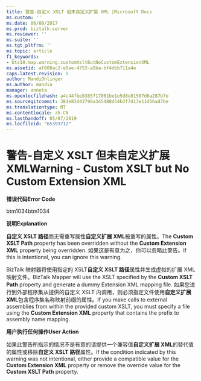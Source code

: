 ```yaml
---
title: 警告-自定义 XSLT 但未自定义扩展 XML |Microsoft Docs
ms.custom: ''
ms.date: 06/08/2017
ms.prod: biztalk-server
ms.reviewer: ''
ms.suite: ''
ms.tgt_pltfrm: ''
ms.topic: article
f1_keywords:
- bts10.map.warning.customXsltButNoCustomExtensionXML
ms.assetid: af008ac2-e9ae-4753-a5ba-bf4dbb711a4e
caps.latest.revision: 5
author: MandiOhlinger
ms.author: mandia
manager: anneta
ms.openlocfilehash: a4c44fbe8385717061be1e5d8e81587d6a287b7e
ms.sourcegitcommit: 381e83d43796a345488d54b3f7413e11d56ad7be
ms.translationtype: MT
ms.contentlocale: zh-CN
ms.lasthandoff: 05/07/2019
ms.locfileid: "65393712"
---
```

# <a name="warning---custom-xslt-but-no-custom-extension-xml"></a><span data-ttu-id="64712-102">警告-自定义 XSLT 但未自定义扩展 XML</span><span class="sxs-lookup"><span data-stu-id="64712-102">Warning - Custom XSLT but No Custom Extension XML</span></span>
<span data-ttu-id="64712-103">**错误代码**</span><span class="sxs-lookup"><span data-stu-id="64712-103">**Error Code**</span></span>  
  
 <span data-ttu-id="64712-104">btm1034</span><span class="sxs-lookup"><span data-stu-id="64712-104">btm1034</span></span>  
  
 <span data-ttu-id="64712-105">**说明**</span><span class="sxs-lookup"><span data-stu-id="64712-105">**Explanation**</span></span>  
  
 <span data-ttu-id="64712-106">**自定义 XSLT 路径**而无需重写属性**自定义扩展 XML**被重写的属性。</span><span class="sxs-lookup"><span data-stu-id="64712-106">The **Custom XSLT Path** property has been overridden without the **Custom Extension XML** property being overridden.</span></span> <span data-ttu-id="64712-107">如果这是有意为之，你可以忽略此警告。</span><span class="sxs-lookup"><span data-stu-id="64712-107">If this is intentional, you can ignore this warning.</span></span>  
  
 <span data-ttu-id="64712-108">BizTalk 映射器将使用指定的 XSLT**自定义 XSLT 路径**属性并生成虚拟的扩展 XML 映射文件。</span><span class="sxs-lookup"><span data-stu-id="64712-108">BizTalk Mapper will use the XSLT specified by the **Custom XSLT Path** property and generate a dummy Extension XML mapping file.</span></span> <span data-ttu-id="64712-109">如果您进行到外部程序集从提供的自定义 XSLT 内调用，则必须指定文件使用**自定义扩展 XML**包含程序集名称映射前缀的属性。</span><span class="sxs-lookup"><span data-stu-id="64712-109">If you make calls to external assemblies from within the provided custom XSLT, you must specify a file using the **Custom Extension XML** property that contains the prefix to assembly name mapping.</span></span>  
  
 <span data-ttu-id="64712-110">**用户执行任何操作**</span><span class="sxs-lookup"><span data-stu-id="64712-110">**User Action**</span></span>  
  
 <span data-ttu-id="64712-111">如果此警告所指示的情况不是有意的请提供一个兼容值**自定义扩展 XML**的替代值的属性或移除**自定义 XSLT 路径**属性。</span><span class="sxs-lookup"><span data-stu-id="64712-111">If the condition indicated by this warning was not intentional, either provide a compatible value for the **Custom Extension XML** property or remove the override value for the **Custom XSLT Path** property.</span></span>